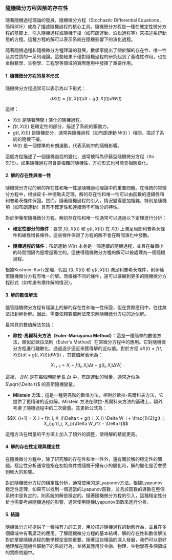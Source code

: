 ### 隨機微分方程與解的存在性

隨著隨機過程理論的發展，隨機微分方程（Stochastic Differential Equations，簡稱SDE）成為了描述隨機過程的核心工具。隨機微分方程是一種在確定性微分方程的基礎上，引入隨機過程或隨機干擾（如布朗運動、泊松過程等）來描述系統動態的方程。這種方程的解可以表示系統在隨機影響下的演化過程。

隨著隨機過程和隨機微分方程理論的發展，數學家提出了關於解的存在性、唯一性及其性質的一系列理論。這些結果不僅對隨機過程的研究起到了基礎性作用，也在金融數學、生物學、工程學等領域的實際應用中發揮了重要作用。

#### 1. 隨機微分方程的基本形式

隨機微分方程通常可以表示為以下形式：


```math
dX(t) = f(t, X(t))dt + g(t, X(t))dW(t)
```


這裡：
-  $`X(t)`$  是隨著時間  $`t`$  演化的隨機過程。
-  $`f(t, X(t))`$  是確定性的部分，描述了系統的驅動力。
-  $`g(t, X(t))`$  是隨機部分，通常與隨機過程（如布朗運動  $`W(t)`$ ）相關，描述了系統的隨機干擾。
-  $`W(t)`$  是一個標準的布朗運動，代表系統中的隨機影響。

這個方程描述了一個隨機過程的變化，通常被稱為伊藤型隨機微分方程（Ito SDE）。如果隨機過程包含更複雜的隨機性，方程形式也可能會相應變化。

#### 2. 解的存在性與唯一性

隨機微分方程的解的存在性和唯一性是隨機過程理論中的重要問題。在傳統的常微分方程中，根據皮卡-林德勒夫定理，解的存在性和唯一性可以由函數的連續性和利普希茨條件保證。然而，隨著隨機過程的引入，情況變得更加複雜，特別是隨機項（如布朗運動）具有不確定性和連續但不可微分的特性。

對於伊藤型隨機微分方程，解的存在性和唯一性通常可以通過以下定理進行分析：

- **確定性部分的條件**：要求  $`f(t, X(t))`$  和  $`g(t, X(t))`$  在  $`X(t)`$  上滿足局部利普希茨條件和線性增長條件。這些條件保證了方程的解不會在時間演化中發散。

- **隨機過程的條件**：布朗運動  $`W(t)`$  本身是一個連續的隨機過程，並且在每個小的時間間隔內是增量獨立的。這使得隨機微分方程的解可以被處理為一個隨機過程。

根據Kushner-Kurtz定理，假設  $`f(t, X(t))`$  和  $`g(t, X(t))`$  滿足利普希茨條件，則伊藤型隨機微分方程有唯一的解。而根據不同的條件，還可以擴展到更多的隨機微分方程形式（如考慮有爆炸解的情況）。

#### 3. 解的數值解法

儘管隨機微分方程有理論上的解的存在性和唯一性保證，但在實際應用中，往往無法找到解析解。因此，需要依賴數值解法來求解隨機微分方程的近似解。

最常見的數值解法包括：

- **歐拉-馬爾科夫方法（Euler-Maruyama Method）**：這是一種簡單的數值方法，類似於歐拉法則（Euler's Method）在常微分方程中的應用。它對隨機微分方程進行離散化，通過逐步逼近來獲得解的近似值。對於方程  $`dX(t) = f(t, X(t))dt + g(t, X(t))dW(t)`$ ，其數值解表示為：

  
```math
X_{i+1} = X_i + f(t_i, X_i)\Delta t + g(t_i, X_i) \Delta W_i
```


  這裡， $`\Delta W_i`$  是在每個時間步長  $`\Delta t`$  中，布朗運動的增量，通常近似為  $`\sqrt{\Delta t}`$  的高斯隨機變量。

- **Milstein 方法**：這是一種更高階的數值方法，相對於歐拉-馬爾科夫方法，它提供了更精確的近似解。Milstein 方法在歐拉-馬爾科夫方法的基礎上，額外考慮了隨機過程中的二次變量。其更新公式為：

  
```math
X_{i+1} = X_i + f(t_i, X_i)\Delta t + g(t_i, X_i) \Delta W_i + \frac{1}{2}g(t_i, X_i)g'(t_i, X_i)(\Delta W_i^2 - \Delta t)
```


  這種方法在增量的平方項上加入了額外的調整，使得解的精度更高。

#### 4. 解的存在性定理與穩定性

在隨機微分方程中，除了研究解的存在性和唯一性外，還有關於解的穩定性的問題。穩定性分析通常是指在初始條件或隨機干擾有小的變化時，解的變化是否會受到較大的影響。

對於隨機微分方程的穩定性分析，通常使用的是Lyapunov方法。根據Lyapunov穩定性定理，如果可以找到一個適當的Lyapunov函數，並且該函數的導數在整個系統中是負定的，則系統的解是穩定的。隨著隨機微分方程的引入，這種穩定性分析也需要考慮隨機過程的影響，通常使用隨機Lyapunov函數來進行分析。

#### 5. 結論

隨機微分方程提供了一種強有力的工具，用於描述隨機過程的動態行為，並且在多個領域中有著廣泛的應用。了解隨機微分方程的基本結構、解的存在性和數值解法對於掌握隨機過程的數學模型至關重要。隨著這些理論的深入發展，我們可以更好地理解在隨機性驅動下的系統行為，並將其應用於金融、物理、生物學等多個領域的實際問題中。